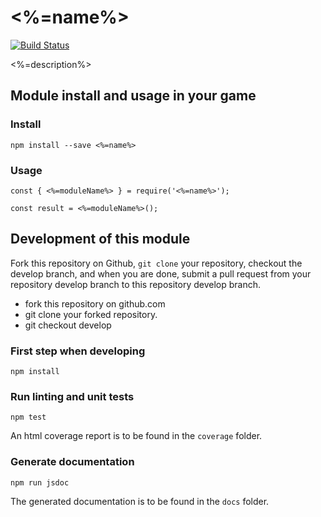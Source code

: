 # <%=name%>
[![Build Status](https://travis-ci.org/<%=username%>/<%=name%>.svg?branch=master)](https://travis-ci.org/<%=username%>/<%=name%>)

<%=description%>

## Module install and usage in your game

### Install
```
npm install --save <%=name%>
```

### Usage
```
const { <%=moduleName%> } = require('<%=name%>');

const result = <%=moduleName%>();
```

## Development of this module
Fork this repository on Github, `git clone` your repository, checkout the develop branch, and when you are done, submit a pull request from your repository develop branch to this repository develop branch.

* fork this repository on github.com
* git clone your forked repository.
* git checkout develop

### First step when developing
```
npm install
```

### Run linting and unit tests
```
npm test
```

An html coverage report is to be found in the `coverage` folder.

### Generate documentation
```
npm run jsdoc
```

The generated documentation is to be found in the `docs` folder.
